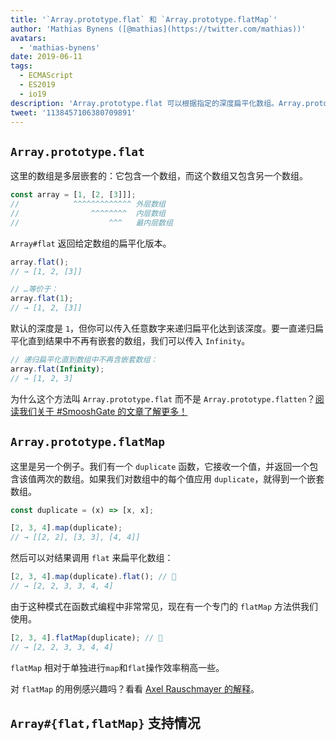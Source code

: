 ```yaml
---
title: '`Array.prototype.flat` 和 `Array.prototype.flatMap`'
author: 'Mathias Bynens ([@mathias](https://twitter.com/mathias))'
avatars:
  - 'mathias-bynens'
date: 2019-06-11
tags:
  - ECMAScript
  - ES2019
  - io19
description: 'Array.prototype.flat 可以根据指定的深度扁平化数组。Array.prototype.flatMap 相当于先 map 再单独 flat 的结合体。'
tweet: '1138457106380709891'
---
```

## `Array.prototype.flat`

这里的数组是多层嵌套的：它包含一个数组，而这个数组又包含另一个数组。

```js
const array = [1, [2, [3]]];
//            ^^^^^^^^^^^^^ 外层数组
//                ^^^^^^^^  内层数组
//                    ^^^   最内层数组
```

`Array#flat` 返回给定数组的扁平化版本。

```js
array.flat();
// → [1, 2, [3]]

// …等价于：
array.flat(1);
// → [1, 2, [3]]
```

默认的深度是 `1`，但你可以传入任意数字来递归扁平化达到该深度。要一直递归扁平化直到结果中不再有嵌套的数组，我们可以传入 `Infinity`。

```js
// 递归扁平化直到数组中不再含嵌套数组：
array.flat(Infinity);
// → [1, 2, 3]
```

为什么这个方法叫 `Array.prototype.flat` 而不是 `Array.prototype.flatten`？[阅读我们关于 #SmooshGate 的文章了解更多！](https://developers.google.com/web/updates/2018/03/smooshgate)

## `Array.prototype.flatMap`

这里是另一个例子。我们有一个 `duplicate` 函数，它接收一个值，并返回一个包含该值两次的数组。如果我们对数组中的每个值应用 `duplicate`，就得到一个嵌套数组。

```js
const duplicate = (x) => [x, x];

[2, 3, 4].map(duplicate);
// → [[2, 2], [3, 3], [4, 4]]
```

然后可以对结果调用 `flat` 来扁平化数组：

```js
[2, 3, 4].map(duplicate).flat(); // 🐌
// → [2, 2, 3, 3, 4, 4]
```

由于这种模式在函数式编程中非常常见，现在有一个专门的 `flatMap` 方法供我们使用。

```js
[2, 3, 4].flatMap(duplicate); // 🚀
// → [2, 2, 3, 3, 4, 4]
```

`flatMap` 相对于单独进行`map`和`flat`操作效率稍高一些。

对 `flatMap` 的用例感兴趣吗？看看 [Axel Rauschmayer 的解释](https://exploringjs.com/impatient-js/ch_arrays.html#flatmap-mapping-to-zero-or-more-values)。

## `Array#{flat,flatMap}` 支持情况

<feature-support chrome="69 /blog/v8-release-69#javascript-language-features"
                 firefox="62"
                 safari="12"
                 nodejs="11"
                 babel="yes https://github.com/zloirock/core-js#ecmascript-array"></feature-support>
